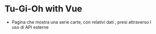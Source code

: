 # Tu-Gi-Oh with Vue

- Pagina che mostra una serie carte, con relativi dati , presi attraverso l uso di API esterne




